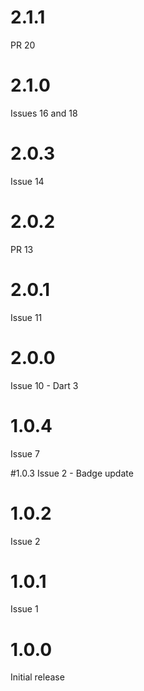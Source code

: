 # 2.1.1
PR 20

# 2.1.0
Issues 16 and 18

# 2.0.3
Issue 14

# 2.0.2
PR 13

# 2.0.1
Issue 11

# 2.0.0
Issue 10 - Dart 3

# 1.0.4
Issue 7

#1.0.3
Issue 2 - Badge update

# 1.0.2
Issue 2

# 1.0.1
Issue 1

# 1.0.0
Initial release